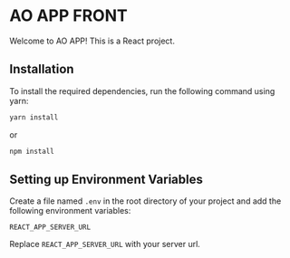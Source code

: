 # AO APP FRONT

Welcome to AO APP! This is a React project.

## Installation

To install the required dependencies, run the following command using yarn:

```bash
yarn install 
```
or 
```bash
npm install
```
## Setting up Environment Variables

Create a file named `.env` in the root directory of your project and add the following environment variables:

```
REACT_APP_SERVER_URL
```

Replace `REACT_APP_SERVER_URL` with your server url.
